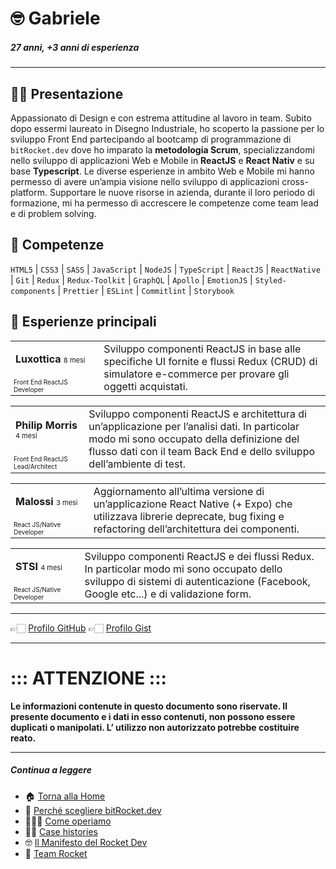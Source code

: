 # 🤓 Gabriele

##### 27 anni, +3 anni di esperienza

---

## 👋🏻 Presentazione

Appassionato di Design e con estrema attitudine al lavoro in team. Subito dopo essermi laureato in Disegno Industriale, ho scoperto la passione per lo sviluppo Front End partecipando al bootcamp di programmazione di <code>bitRocket.dev</code> dove ho imparato la **metodologia Scrum**, specializzandomi nello sviluppo di applicazioni Web e Mobile in **ReactJS** e **React Nativ** e su base **Typescript**. Le diverse esperienze in ambito Web e Mobile mi hanno permesso di avere un’ampia visione nello sviluppo di applicazioni cross-platform. Supportare le nuove risorse in azienda, durante il loro periodo di formazione, mi ha permesso di accrescere le competenze come team lead e di problem solving.

## 🚀 Competenze

`HTML5` | `CSS3` | `SASS` | `JavaScript` | `NodeJS` | `TypeScript` | `ReactJS` | `ReactNative` | `Git` | `Redux` | `Redux-Toolkit` | `GraphQL` | `Apollo` | `EmotionJS` | `Styled-components` | `Prettier` | `ESLint` | `Commitlint` | `Storybook`

## 👾 Esperienze principali

<table>
  <tr> <td style="
   column-width:280px"><p><span style="font-weight:bold">Luxottica</span> <span style="font-size:11px">8 mesi</p></td><td rowspan="2">Sviluppo componenti ReactJS in base alle specifiche UI fornite e flussi Redux (CRUD) di simulatore e-commerce per provare gli oggetti acquistati.</td></tr>
  <tr><td style="font-size:10px">Front End ReactJS Developer</td></tr>
</table>

<table>
  <tr><td style="
   column-width:280px"><p><span style="font-weight:bold">Philip Morris</span> <span style="font-size:11px">4 mesi</span></p></td><td rowspan="2"> Sviluppo componenti ReactJS e architettura di un’applicazione per l’analisi dati. In particolar modo mi sono occupato della definizione del flusso dati con il team Back End e dello sviluppo dell’ambiente di test.</td></tr>
  <tr><td style="font-size:10px">Front End ReactJS Lead/Architect</td></tr>
</table>

<table>
  <tr><td style="
   column-width:280px"><p><span style="font-weight:bold">Malossi</span> <span style="font-size:11px">3 mesi</span></p></td><td rowspan="2"> Aggiornamento all’ultima versione di un’applicazione React Native (+ Expo) che utilizzava librerie deprecate, bug fixing e refactoring dell’architettura dei componenti.</td></tr>
  <tr><td style="font-size:10px">React JS/Native Developer</td></tr>
</table>

<table>
  <tr><td style="
   column-width:280px"><p><span style="font-weight:bold">STSI</span> <span style="font-size:11px">4 mesi</span></p></td><td rowspan="2"> Sviluppo componenti ReactJS e dei flussi Redux. In particolar modo mi sono occupato dello sviluppo di sistemi di autenticazione (Facebook, Google etc...) e di validazione form.</td></tr>
  <tr><td style="font-size:10px">React JS/Native Developer</td></tr>
</table>

---

👉🏻 [Profilo GitHub](https://github.com/gabrielepolizzotto-bitrocketdev)
👉🏻 [Profilo Gist](https://gist.github.com/gabrielepolizzotto-bitrocketdev)

---

# ::: ATTENZIONE :::

**Le informazioni contenute in questo documento sono riservate. Il presente documento e i dati in esso contenuti, non possono essere duplicati o manipolati. L’ utilizzo non autorizzato potrebbe costituire reato.**

---

##### Continua a leggere

- 🏠 [Torna alla Home](https://github.com/bitRocket-dev)
- 🚀 [Perché scegliere bitRocket.dev](https://github.com/bitRocket-dev/.github/blob/main/pages/WHY_BITROCKET-DEV.md)
- 👨🏻‍💻 [Come operiamo](https://github.com/bitRocket-dev/.github/blob/main/pages/ABOUT.md)
- 💪🏻 [Case histories](https://github.com/bitRocket-dev/.github/blob/main/profile/CASE_HISTORIES.md)
- 🤓 [Il Manifesto del Rocket Dev](https://github.com/bitRocket-dev/.github/blob/main/pages/MANIFEST.md)
- 👾 [Team Rocket](https://github.com/bitRocket-dev/.github/blob/main/pages/TEAM_ROCKET.md)
